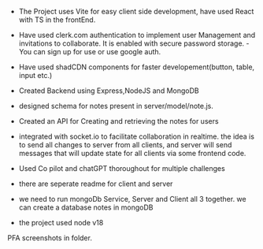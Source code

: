 - The Project uses Vite for easy client side development, have used React with TS in the frontEnd. 
- Have used clerk.com authentication to implement user Management and invitations to collaborate. It is enabled with secure password storage. - You can sign up for use or use google auth.
- Have used shadCDN components for faster developement(button, table, input etc.)
- Created Backend using Express,NodeJS and MongoDB
- designed schema for notes present in server/model/note.js.
- Created an API for Creating and retrieving the notes for users
- integrated with socket.io to facilitate collaboration in realtime. the idea is to send all changes to server from all clients, and server will send messages that will update state for all clients via some frontend code.
- Used Co pilot and chatGPT thoroughout for multiple challenges

- there are seperate readme for client and server
- we need to run mongoDb Service, Server and Client all 3 together. we can create a database notes in mongoDB
- the project used node v18

PFA screenshots in folder.